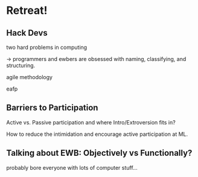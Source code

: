 Retreat!
========


## Hack Devs


two hard problems in computing

 -> programmers and ewbers are obsessed with naming, classifying, and structuring.


agile methodology


eafp



## Barriers to Participation

Active vs. Passive participation and where Intro/Extroversion fits in?

How to reduce the intimidation and encourage active participation at ML.



## Talking about EWB: Objectively vs Functionally?

probably bore everyone with lots of computer stuff...



